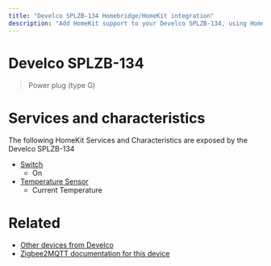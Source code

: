 ```yaml
---
title: "Develco SPLZB-134 Homebridge/HomeKit integration"
description: "Add HomeKit support to your Develco SPLZB-134, using Homebridge, Zigbee2MQTT and homebridge-z2m."
---
```

<!---
This file has been GENERATED using src/docgen/docgen.ts
DO NOT EDIT THIS FILE MANUALLY!
-->
# Develco SPLZB-134
> Power plug (type G)


# Services and characteristics
The following HomeKit Services and Characteristics are exposed by
the Develco SPLZB-134

* [Switch](../../switch.md)
  * On
* [Temperature Sensor](../../sensors.md)
  * Current Temperature


# Related
* [Other devices from Develco](../index.md#develco)
* [Zigbee2MQTT documentation for this device](https://www.zigbee2mqtt.io/devices/SPLZB-134.html)